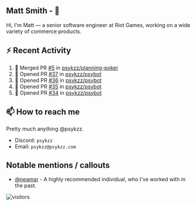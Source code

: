 <!--
[![PsyKzz's github stats](https://github-readme-stats.vercel.app/api?username=psykzz&show_icons=true)](https://github.com/anuraghazra/github-readme-stats)
-->

## Matt Smith - 👋
Hi, I'm Matt — a senior software engineer at Riot Games, working on a wide variety of commerce products.

## ⚡ Recent Activity

<!--START_SECTION:activity-->
1. 🎉 Merged PR [#5](https://github.com/psykzz/planning-poker/pull/5) in [psykzz/planning-poker](https://github.com/psykzz/planning-poker)
2. 💪 Opened PR [#37](https://github.com/psykzz/psybot/pull/37) in [psykzz/psybot](https://github.com/psykzz/psybot)
3. 💪 Opened PR [#36](https://github.com/psykzz/psybot/pull/36) in [psykzz/psybot](https://github.com/psykzz/psybot)
4. 💪 Opened PR [#35](https://github.com/psykzz/psybot/pull/35) in [psykzz/psybot](https://github.com/psykzz/psybot)
5. 💪 Opened PR [#34](https://github.com/psykzz/psybot/pull/34) in [psykzz/psybot](https://github.com/psykzz/psybot)
<!--END_SECTION:activity-->


## 📫 How to reach me

Pretty much anything @psykzz.

- Discord: `psykzz`
- Email: `psykzz@psykzz.com`


## Notable mentions / callouts

 - [@neamar](https://github.com/neamar) - A highly recommended individual, who I've worked with in the past.


![visitors](https://visitor-badge.glitch.me/badge?page_id=psykzz/psykzz)


